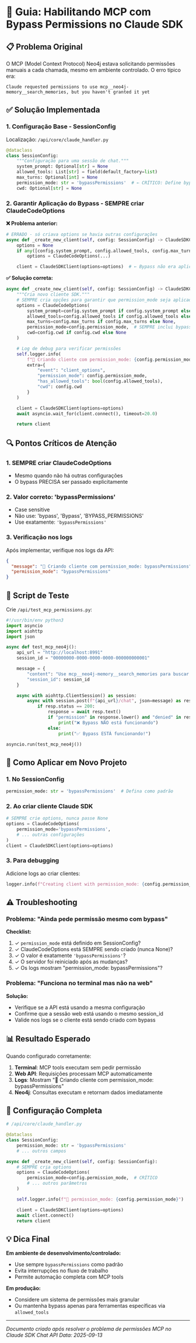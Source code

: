 # 🔐 Guia: Habilitando MCP com Bypass Permissions no Claude SDK

## 📋 Problema Original

O MCP (Model Context Protocol) Neo4j estava solicitando permissões manuais a cada chamada, mesmo em ambiente controlado. O erro típico era:

```
Claude requested permissions to use mcp__neo4j-memory__search_memories, but you haven't granted it yet
```

## ✅ Solução Implementada

### 1. **Configuração Base - SessionConfig**

Localização: `/api/core/claude_handler.py`

```python
@dataclass
class SessionConfig:
    """Configuração para uma sessão de chat."""
    system_prompt: Optional[str] = None
    allowed_tools: List[str] = field(default_factory=list)
    max_turns: Optional[int] = None
    permission_mode: str = 'bypassPermissions'  # ← CRÍTICO: Define bypass como padrão
    cwd: Optional[str] = None
```

### 2. **Garantir Aplicação do Bypass - SEMPRE criar ClaudeCodeOptions**

**❌ Problema anterior:**
```python
# ERRADO - só criava options se havia outras configurações
async def _create_new_client(self, config: SessionConfig) -> ClaudeSDKClient:
    options = None
    if any([config.system_prompt, config.allowed_tools, config.max_turns, config.cwd]):
        options = ClaudeCodeOptions(...)

    client = ClaudeSDKClient(options=options)  # ← Bypass não era aplicado!
```

**✅ Solução correta:**
```python
async def _create_new_client(self, config: SessionConfig) -> ClaudeSDKClient:
    """Cria novo cliente SDK."""
    # SEMPRE cria opções para garantir que permission_mode seja aplicado
    options = ClaudeCodeOptions(
        system_prompt=config.system_prompt if config.system_prompt else None,
        allowed_tools=config.allowed_tools if config.allowed_tools else None,
        max_turns=config.max_turns if config.max_turns else None,
        permission_mode=config.permission_mode,  # SEMPRE inclui bypass
        cwd=config.cwd if config.cwd else None
    )

    # Log de debug para verificar permissões
    self.logger.info(
        f"🔑 Criando cliente com permission_mode: {config.permission_mode}",
        extra={
            "event": "client_options",
            "permission_mode": config.permission_mode,
            "has_allowed_tools": bool(config.allowed_tools),
            "cwd": config.cwd
        }
    )

    client = ClaudeSDKClient(options=options)
    await asyncio.wait_for(client.connect(), timeout=20.0)

    return client
```

## 🔍 Pontos Críticos de Atenção

### 1. **SEMPRE criar ClaudeCodeOptions**
- Mesmo quando não há outras configurações
- O bypass PRECISA ser passado explicitamente

### 2. **Valor correto: 'bypassPermissions'**
- Case sensitive
- Não use: 'bypass', 'Bypass', 'BYPASS_PERMISSIONS'
- Use exatamente: `'bypassPermissions'`

### 3. **Verificação nos logs**
Após implementar, verifique nos logs da API:
```json
{
  "message": "🔑 Criando cliente com permission_mode: bypassPermissions",
  "permission_mode": "bypassPermissions"
}
```

## 📝 Script de Teste

Crie `/api/test_mcp_permissions.py`:

```python
#!/usr/bin/env python3
import asyncio
import aiohttp
import json

async def test_mcp_neo4j():
    api_url = "http://localhost:8991"
    session_id = "00000000-0000-0000-0000-000000000001"

    message = {
        "content": "Use mcp__neo4j-memory__search_memories para buscar memórias",
        "session_id": session_id
    }

    async with aiohttp.ClientSession() as session:
        async with session.post(f"{api_url}/chat", json=message) as resp:
            if resp.status == 200:
                response = await resp.text()
                if "permission" in response.lower() and "denied" in response.lower():
                    print("❌ Bypass NÃO está funcionando")
                else:
                    print("✅ Bypass ESTÁ funcionando!")

asyncio.run(test_mcp_neo4j())
```

## 🚀 Como Aplicar em Novo Projeto

### 1. **No SessionConfig**
```python
permission_mode: str = 'bypassPermissions'  # Defina como padrão
```

### 2. **Ao criar cliente Claude SDK**
```python
# SEMPRE crie options, nunca passe None
options = ClaudeCodeOptions(
    permission_mode='bypassPermissions',
    # ... outras configurações
)
client = ClaudeSDKClient(options=options)
```

### 3. **Para debugging**
Adicione logs ao criar clientes:
```python
logger.info(f"Creating client with permission_mode: {config.permission_mode}")
```

## ⚠️ Troubleshooting

### Problema: "Ainda pede permissão mesmo com bypass"

**Checklist:**
1. ✓ `permission_mode` está definido em SessionConfig?
2. ✓ ClaudeCodeOptions está SEMPRE sendo criado (nunca None)?
3. ✓ O valor é exatamente `'bypassPermissions'`?
4. ✓ O servidor foi reiniciado após as mudanças?
5. ✓ Os logs mostram "permission_mode: bypassPermissions"?

### Problema: "Funciona no terminal mas não na web"

**Solução:**
- Verifique se a API está usando a mesma configuração
- Confirme que a sessão web está usando o mesmo session_id
- Valide nos logs se o cliente está sendo criado com bypass

## 📊 Resultado Esperado

Quando configurado corretamente:

1. **Terminal**: MCP tools executam sem pedir permissão
2. **Web API**: Requisições processam MCP automaticamente
3. **Logs**: Mostram "🔑 Criando cliente com permission_mode: bypassPermissions"
4. **Neo4j**: Consultas executam e retornam dados imediatamente

## 🔧 Configuração Completa

```python
# /api/core/claude_handler.py

@dataclass
class SessionConfig:
    permission_mode: str = 'bypassPermissions'
    # ... outros campos

async def _create_new_client(self, config: SessionConfig):
    # SEMPRE cria options
    options = ClaudeCodeOptions(
        permission_mode=config.permission_mode,  # CRÍTICO
        # ... outros parâmetros
    )

    self.logger.info(f"🔑 permission_mode: {config.permission_mode}")

    client = ClaudeSDKClient(options=options)
    await client.connect()
    return client
```

## 💡 Dica Final

**Em ambiente de desenvolvimento/controlado:**
- Use sempre `bypassPermissions` como padrão
- Evita interrupções no fluxo de trabalho
- Permite automação completa com MCP tools

**Em produção:**
- Considere um sistema de permissões mais granular
- Ou mantenha bypass apenas para ferramentas específicas via `allowed_tools`

---

*Documento criado após resolver o problema de permissões MCP no Claude SDK Chat API*
*Data: 2025-09-13*